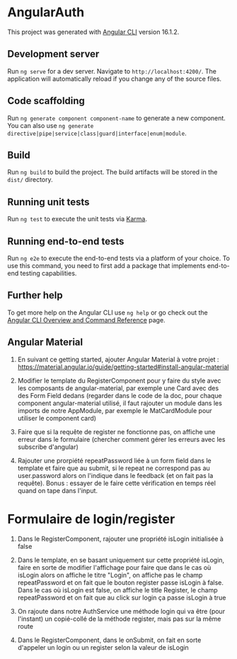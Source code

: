 # AngularAuth

This project was generated with [Angular CLI](https://github.com/angular/angular-cli) version 16.1.2.

## Development server

Run `ng serve` for a dev server. Navigate to `http://localhost:4200/`. The application will automatically reload if you change any of the source files.

## Code scaffolding

Run `ng generate component component-name` to generate a new component. You can also use `ng generate directive|pipe|service|class|guard|interface|enum|module`.

## Build

Run `ng build` to build the project. The build artifacts will be stored in the `dist/` directory.

## Running unit tests

Run `ng test` to execute the unit tests via [Karma](https://karma-runner.github.io).

## Running end-to-end tests

Run `ng e2e` to execute the end-to-end tests via a platform of your choice. To use this command, you need to first add a package that implements end-to-end testing capabilities.

## Further help

To get more help on the Angular CLI use `ng help` or go check out the [Angular CLI Overview and Command Reference](https://angular.io/cli) page.



## Angular Material

1. En suivant ce getting started, ajouter Angular Material à votre projet : https://material.angular.io/guide/getting-started#install-angular-material
	
2. Modifier le template du RegisterComponent pour y faire du style avec les composants de angular-material, par exemple une Card avec des des Form Field dedans (regarder dans le code de la doc, pour chaque component angular-material utilisé, il faut rajouter un module dans les imports de notre AppModule, par exemple le MatCardModule pour utiliser le component card)
	
3. Faire que si la requête de register ne fonctionne pas, on affiche une erreur dans le formulaire (chercher comment gérer les erreurs avec les subscribe d'angular)
	
4. Rajouter une prorpiété repeatPassword liée à un form field dans le template et faire que au submit, si le repeat ne correspond pas au user.password alors on l'indique dans le feedback (et on fait pas la requête). Bonus : essayer de le faire cette vérification en temps réel quand on tape dans l'input.


# Formulaire de login/register
1. Dans le RegisterComponent, rajouter une propriété isLogin initialisée à false
	
2. Dans le template, en se basant uniquement sur cette propriété isLogin, faire en sorte de modifier l'affichage pour faire que dans le cas où isLogin alors on affiche le titre "Login", on affiche pas le champ repeatPassword et on fait que le bouton register passe isLogin à false. Dans le cas où isLogin est false, on affiche le title Register, le champ repeatPassword et on fait que au click sur login ça passe isLogin à true
	
3. On rajoute dans notre AuthService une méthode login qui va être (pour l'instant) un copié-collé de la méthode register, mais pas sur la même route
	
4. Dans le RegisterComponent, dans le onSubmit, on fait en sorte d'appeler un login ou un register selon la valeur de isLogin
